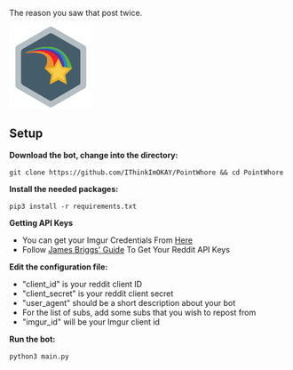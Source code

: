 The reason you saw that post twice.

![](badge.png)

## Setup

**Download the bot, change into the directory:**

    git clone https://github.com/IThinkImOKAY/PointWhore && cd PointWhore

**Install the needed packages:**

    pip3 install -r requirements.txt

**Getting API Keys**

- You can get your Imgur Credentials From [Here](https://api.imgur.com/oauth2/addclient)
- Follow [James Briggs' Guide](https://towardsdatascience.com/how-to-use-the-reddit-api-in-python-5e05ddfd1e5c) To Get Your Reddit API Keys

**Edit the configuration file:**

- "client_id" is your reddit client ID
- "client_secret" is your reddit client secret
- "user_agent" should be a short description about your bot
- For the list of subs, add some subs that you wish to repost from
- "imgur_id" will be your Imgur client id

**Run the bot:**

    python3 main.py
